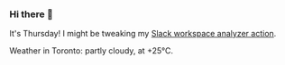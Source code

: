 ### Hi there :wave:

It's Thursday! I might be tweaking my [Slack workspace analyzer action](https://github.com/bewuethr/slack-analyzer).

Weather in Toronto: partly cloudy, at +25°C.
